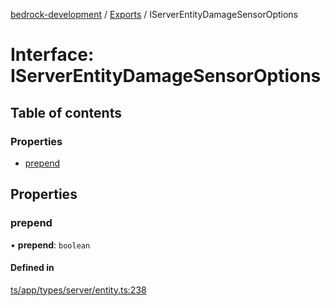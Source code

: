 [bedrock-development](../README.md) / [Exports](../modules.md) / IServerEntityDamageSensorOptions

# Interface: IServerEntityDamageSensorOptions

## Table of contents

### Properties

- [prepend](IServerEntityDamageSensorOptions.md#prepend)

## Properties

### prepend

• **prepend**: `boolean`

#### Defined in

[ts/app/types/server/entity.ts:238](https://github.com/DauntlessStudio/Bedrock-Developments/blob/9a78313/ts/app/types/server/entity.ts#L238)
